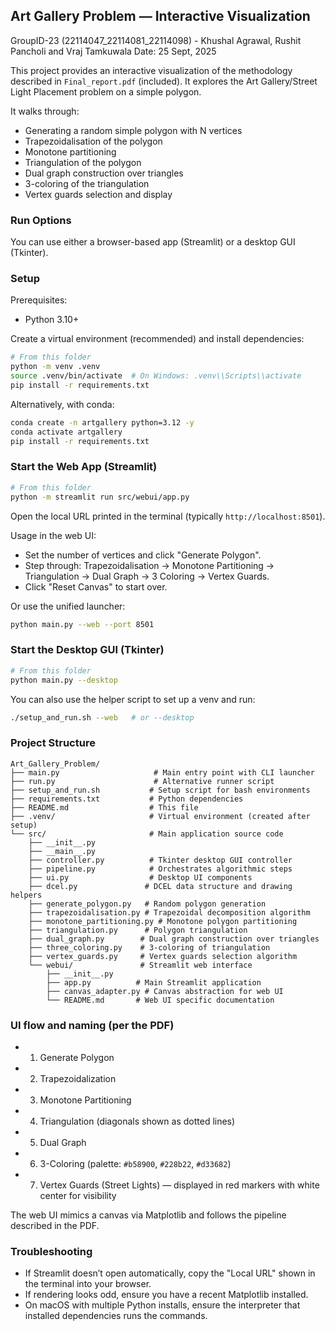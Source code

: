 ## Art Gallery Problem — Interactive Visualization

GroupID-23 (22114047_22114081_22114098) - Khushal Agrawal, Rushit Pancholi and Vraj Tamkuwala
Date: 25 Sept, 2025

This project provides an interactive visualization of the methodology described in `Final_report.pdf` (included). It explores the Art Gallery/Street Light Placement problem on a simple polygon.

It walks through:

- Generating a random simple polygon with N vertices
- Trapezoidalisation of the polygon
- Monotone partitioning
- Triangulation of the polygon
- Dual graph construction over triangles
- 3-coloring of the triangulation
- Vertex guards selection and display

### Run Options
You can use either a browser-based app (Streamlit) or a desktop GUI (Tkinter).

### Setup
Prerequisites:
- Python 3.10+

Create a virtual environment (recommended) and install dependencies:
```bash
# From this folder
python -m venv .venv
source .venv/bin/activate  # On Windows: .venv\\Scripts\\activate
pip install -r requirements.txt
```

Alternatively, with conda:
```bash
conda create -n artgallery python=3.12 -y
conda activate artgallery
pip install -r requirements.txt
```

### Start the Web App (Streamlit)
```bash
# From this folder
python -m streamlit run src/webui/app.py
```
Open the local URL printed in the terminal (typically `http://localhost:8501`).

Usage in the web UI:
- Set the number of vertices and click "Generate Polygon".
- Step through: Trapezoidalisation → Monotone Partitioning → Triangulation → Dual Graph → 3 Coloring → Vertex Guards.
- Click "Reset Canvas" to start over.

Or use the unified launcher:
```bash
python main.py --web --port 8501
```

### Start the Desktop GUI (Tkinter)
```bash
# From this folder
python main.py --desktop
```

You can also use the helper script to set up a venv and run:
```bash
./setup_and_run.sh --web   # or --desktop
```

### Project Structure
```
Art_Gallery_Problem/
├── main.py                     # Main entry point with CLI launcher
├── run.py                      # Alternative runner script
├── setup_and_run.sh           # Setup script for bash environments
├── requirements.txt           # Python dependencies
├── README.md                  # This file
├── .venv/                     # Virtual environment (created after setup)
└── src/                       # Main application source code
    ├── __init__.py
    ├── __main__.py
    ├── controller.py          # Tkinter desktop GUI controller
    ├── pipeline.py            # Orchestrates algorithmic steps
    ├── ui.py                  # Desktop UI components
    ├── dcel.py               # DCEL data structure and drawing helpers
    ├── generate_polygon.py   # Random polygon generation
    ├── trapezoidalisation.py # Trapezoidal decomposition algorithm
    ├── monotone_partitioning.py # Monotone polygon partitioning
    ├── triangulation.py      # Polygon triangulation
    ├── dual_graph.py        # Dual graph construction over triangles
    ├── three_coloring.py    # 3-coloring of triangulation
    ├── vertex_guards.py     # Vertex guards selection algorithm
    └── webui/               # Streamlit web interface
        ├── __init__.py
        ├── app.py          # Main Streamlit application
        ├── canvas_adapter.py # Canvas abstraction for web UI
        └── README.md       # Web UI specific documentation
```

### UI flow and naming (per the PDF)
- 1. Generate Polygon
- 2. Trapezoidalization
- 3. Monotone Partitioning
- 4. Triangulation (diagonals shown as dotted lines)
- 5. Dual Graph
- 6. 3-Coloring (palette: `#b58900`, `#228b22`, `#d33682`)
- 7. Vertex Guards (Street Lights) — displayed in red markers with white center for visibility

The web UI mimics a canvas via Matplotlib and follows the pipeline described in the PDF.

### Troubleshooting
- If Streamlit doesn’t open automatically, copy the "Local URL" shown in the terminal into your browser.
- If rendering looks odd, ensure you have a recent Matplotlib installed.
- On macOS with multiple Python installs, ensure the interpreter that installed dependencies runs the commands.
